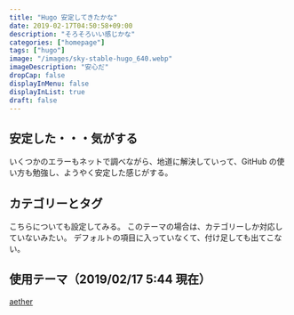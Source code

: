 ```yaml
---
title: "Hugo 安定してきたかな"
date: 2019-02-17T04:50:58+09:00
description: "そろそろいい感じかな"
categories: ["homepage"]
tags: ["hugo"]
image: "/images/sky-stable-hugo_640.webp"
imageDescription: "安心だ"
dropCap: false
displayInMenu: false
displayInList: true
draft: false
---
```

## 安定した・・・気がする
いくつかのエラーもネットで調べながら、地道に解決していって、GitHub の使い方も勉強し、ようやく安定した感じがする。

## カテゴリーとタグ
こちらについても設定してみる。
このテーマの場合は、カテゴリーしか対応していないみたい。
デフォルトの項目に入っていなくて、付け足しても出てこない。

## 使用テーマ（2019/02/17  5:44 現在）
[aether](https://themes.gohugo.io/aether/)
